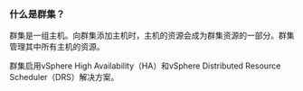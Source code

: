 ### 什么是群集？

群集是一组主机。向群集添加主机时，主机的资源会成为群集资源的一部分。群集管理其中所有主机的资源。

群集启用vSphere High Availability（HA）和vSphere Distributed Resource Scheduler（DRS）解决方案。

